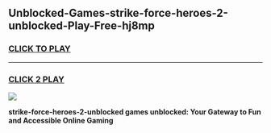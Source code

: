 
## Unblocked-Games-strike-force-heroes-2-unblocked-Play-Free-hj8mp
<h3>
<a href="https://premium76.site?title=strike-force-heroes-2-unblocked&ref=18A">CLICK TO PLAY</a></h3>
<hr>

<h3>
<a href="https://premium76.site?title=strike-force-heroes-2-unblocked&ref=18A">CLICK 2 PLAY</a>
  
</h3>

<a href="https://premium76.site?title=strike-force-heroes-2-unblocked&ref=18A"><img src="https://clearcache.store/games.png"></a>


**strike-force-heroes-2-unblocked games unblocked: Your Gateway to Fun and Accessible Online Gaming**
